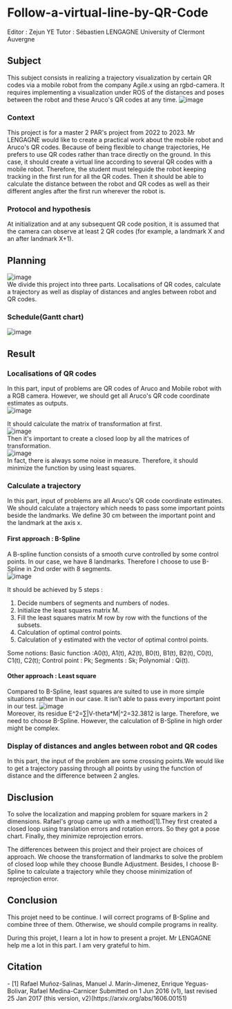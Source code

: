 # Follow-a-virtual-line-by-QR-Code
Editor : Zejun YE
Tutor : Sébastien LENGAGNE
University of Clermont Auvergne

## Subject
This subject consists in realizing a trajectory visualization by certain QR codes via a mobile robot from the company Agile.x using an rgbd-camera. It requires implementing a visualization under ROS of the distances and poses between the robot and these Aruco's QR codes at any time.
![image](https://github.com/loyzjve/Suivi-de-ligne-virtuelle-par-QR-Code/blob/main/Pictures%20for%20readme%20file/IMG_20230306_112358.jpg)  

### Context
This project is for a master 2 PAR's project from 2022 to 2023. Mr LENGAGNE would like to create a practical work about the mobile robot and Aruco's QR codes. Because of being flexible to change trajectories, He prefers to use QR codes rather than trace directly on the ground. In this case, it should create a virtual line according to several QR codes with a mobile robot. Therefore, the student must teleguide the robot keeping tracking in the first run for all the QR codes. Then it should be able to calculate the distance between the robot and QR codes as well as their different angles after the first run wherever the robot is. 

### Protocol and hypothesis
At initialization and at any subsequent QR code position, it is assumed that the camera can observe at least 2 QR codes (for example, a landmark X and an after landmark X+1).

## Planning
![image](https://github.com/loyzjve/Suivi-de-ligne-virtuelle-par-QR-Code/blob/main/Pictures%20for%20readme%20file/WBS.JPG)  
We divide this project into three parts. Localisations of QR codes, calculate a trajectory as well as display of distances and angles between robot and QR codes. 

### Schedule(Gantt chart)
![image](https://github.com/loyzjve/Suivi-de-ligne-virtuelle-par-QR-Code/blob/main/Pictures%20for%20readme%20file/gantt.JPG)  

## Result
### Localisations of QR codes
In this part, input of problems are QR codes of Aruco and Mobile robot with a RGB camera. However, we should get all Aruco's QR code coordinate estimates as outputs.   
![image](https://github.com/loyzjve/Suivi-de-ligne-virtuelle-par-QR-Code/blob/main/Pictures%20for%20readme%20file/pertubation.jpg)  

It should calculate the matrix of transformation at first.  
![image](https://github.com/loyzjve/Suivi-de-ligne-virtuelle-par-QR-Code/blob/main/Pictures%20for%20readme%20file/f2.JPG)   
Then it's important to create a closed loop by all the matrices of transformation.  
![image](https://github.com/loyzjve/Suivi-de-ligne-virtuelle-par-QR-Code/blob/main/Pictures%20for%20readme%20file/f1.JPG)  
In fact, there is always some noise in measure. Therefore, it should minimize the function by using least squares.

### Calculate a trajectory
In this part, input of problems are all Aruco's QR code coordinate estimates. We should calculate a trajectory which needs to pass some important points beside the landmarks. We define 30 cm between the important point and the landmark at the axis x.

#### First approach : B-Spline
A B-spline function consists of a smooth curve controlled by some control points. In our case, we have 8 landmarks. Therefore I choose to use B-Spline in 2nd order with 8 segments.  
![image](https://github.com/loyzjve/Suivi-de-ligne-virtuelle-par-QR-Code/blob/main/Pictures%20for%20readme%20file/BS.jpg)  

It should be achieved by 5 steps :
1. Decide numbers of segments and numbers of nodes.
2. Initialize the least squares matrix M.
3. Fill the least squares matrix M row by row with the functions of the subsets.
4. Calculation of optimal control points.
5. Calculation of y estimated with the vector of optimal control points.

Some notions:
Basic function :A0(t), A1(t), A2(t), B0(t), B1(t), B2(t), C0(t), C1(t), C2(t);
Control point : Pk;
Segments : Sk;
Polynomial : Qi(t).

#### Other approach : Least square
Compared to B-Spline, least squares are suited to use in more simple situations rather than in our case. It isn’t able to pass every important point in our test. 
![image](https://github.com/loyzjve/Suivi-de-ligne-virtuelle-par-QR-Code/blob/main/Pictures%20for%20readme%20file/MC.jpg)  
Moreover, its residue E^2=∑|V-theta*M|^2=32.3812 is large. Therefore, we need to choose B-Spline. However, the calculation of B-Spline in high order might be complex.

### Display of distances and angles between robot and QR codes
In this part, the input of the problem are some crossing points.We would like to get a trajectory passing through all points by using the function of distance and the difference between 2 angles.

## Disclusion
To solve the localization and mapping problem for square markers in 2 dimensions. Rafael's group came up with a method[1].They first created a closed loop using translation errors and rotation errors. So they got a pose chart. Finally, they minimize reprojection errors.

The differences between this project and their project are choices of approach. We choose the transformation of landmarks to solve the problem of closed loop while they choose Bundle Adjustment. Besides, I choose B-Spline to calculate a trajectory while they choose minimization of reprojection error.

## Conclusion
This projet need to be continue. I will correct programs of B-Spline and combine three of them. Otherwise, we should compile programs in reality. 

During this projet, I learn a lot in how to present a projet. Mr LENGAGNE help me a lot in this part. I am very grateful to him.

## Citation
<div id="refer-anchor-1"></div>
- [1] Rafael Muñoz-Salinas, Manuel J. Marín-Jimenez, Enrique Yeguas-Bolivar, Rafael Medina-Carnicer
Submitted on 1 Jun 2016 (v1), last revised 25 Jan 2017 (this version, v2)(https://arxiv.org/abs/1606.00151)
